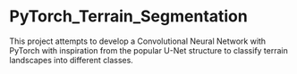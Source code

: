 # PyTorch_Terrain_Segmentation
This project attempts to develop a Convolutional Neural Network with PyTorch with inspiration from the popular U-Net structure to classify terrain landscapes into different classes.
